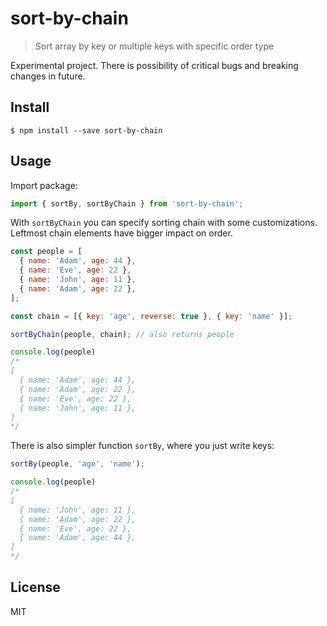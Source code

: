 # sort-by-chain

> Sort array by key or multiple keys with specific order type

Experimental project. There is possibility of critical bugs and breaking changes in future.


## Install

```
$ npm install --save sort-by-chain
```


## Usage

Import package:

```js
import { sortBy, sortByChain } from 'sort-by-chain';
```

With `sortByChain` you can specify sorting chain with some customizations.
Leftmost chain elements have bigger impact on order.

```js
const people = [
  { name: 'Adam', age: 44 },
  { name: 'Eve', age: 22 },
  { name: 'John', age: 11 },
  { name: 'Adam', age: 22 },
];

const chain = [{ key: 'age', reverse: true }, { key: 'name' }];

sortByChain(people, chain); // also returns people

console.log(people)
/*
[
  { name: 'Adam', age: 44 },
  { name: 'Adam', age: 22 },
  { name: 'Eve', age: 22 },
  { name: 'John', age: 11 },
]
*/
```

There is also simpler function `sortBy`, where you just write keys:

```js
sortBy(people, 'age', 'name');

console.log(people)
/*
[
  { name: 'John', age: 11 },
  { name: 'Adam', age: 22 },
  { name: 'Eve', age: 22 },
  { name: 'Adam', age: 44 },
]
*/
```


## License

MIT
